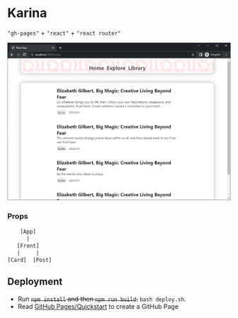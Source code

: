 # Karina
`"gh-pages"` + `"react"` + `"react router"`

<p align="center"><img width="" src="assets/screenshot-1.jpg" alt="puppet core"></p>

### Props
```
    [App]
      |
   [Front]
   |     |
[Card]  [Post]
```

## Deployment
- Run <del>`npm install` and then `npm run build`.</del> `bash deploy.sh`.
- Read [GitHub Pages/Quickstart](https://docs.github.com/en/pages/quickstart) to create a GitHub Page
